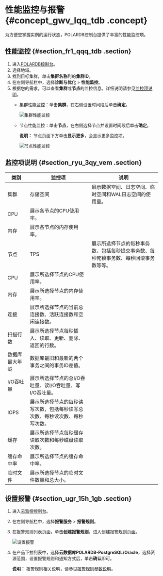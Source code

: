 # 性能监控与报警 {#concept_gwv_lqq_tdb .concept}

为方便您掌握实例的运行状态，POLARDB控制台提供了丰富的性能监控项。

## 性能监控 {#section_fr1_qqq_tdb .section}

1.  进入[POLARDB控制台](https://polardb.console.aliyun.com/)。
2.  选择地域。
3.  找到目标集群，单击**集群名称**列的**集群ID**。
4.  在左侧导航栏中，选择**诊断与优化** \> **性能监控**。
5.  根据您的需求，可以查看**集群**或**节点**的监控信息。详细说明请参见[监控项说明](#)。
    -   集群性能监控：单击**集群**，在右侧设置时间段后单击**确定**。

        ![集群性能监控](http://static-aliyun-doc.oss-cn-hangzhou.aliyuncs.com/assets/img/217487/156499832546921_zh-CN.png)

    -   节点性能监控：单击**节点**，在右侧选择节点并设置时间段后单击**确定**。

        **说明：** 节点页面下方单击**显示更多**，会显示更多监控项。

        ![节点性能监控](http://static-aliyun-doc.oss-cn-hangzhou.aliyuncs.com/assets/img/217487/156499832546922_zh-CN.png)


## 监控项说明 {#section_ryu_3qy_vem .section}

|类别|监控项|说明|
|--|---|--|
|集群|存储空间|展示数据空间、日志空间、临时空间和WAL日志空间的使用量。|
|CPU|展示各节点的CPU使用率。|
|内存|展示各节点的内存使用率。|
|节点|TPS|展示所选择节点的每秒事务数，包括每秒提交事务数、每秒死锁事务数、每秒回滚事务数等等。|
|CPU|展示所选择节点的CPU使用率。|
|内存|展示所选择节点的内存使用率。|
|连接|展示所选择节点的当前总连接数、活跃连接数和空闲连接数。|
|扫描行数|展示所选择节点每秒插入、读取、更新、删除、返回的行数。|
|数据库最大年龄|数据库最旧和最新的两个事务之间的事务ID差值。|
|I/O吞吐量|展示所选择节点的总I/O吞吐量、读I/O吞吐量、写I/O吞吐量。|
|IOPS|展示所选择节点的每秒读写次数，包括每秒读写总次数、每秒读次数、每秒写次数。|
|缓存|展示所选择节点每秒缓存读取次数和每秒磁盘读取次数。|
|缓存命中率|展示所选择节点的缓存命中率。|
|临时文件|展示所选择节点的临时文件数量和总大小。|

## 设置报警 {#section_ugr_15h_1gb .section}

1.  进入[云监控控制台](https://cloudmonitor.console.aliyun.com)。
2.  在左侧导航栏中，选择**报警服务** \> **报警规则**。
3.  在报警规则列表页面，单击**创建报警规则**，进入创建报警规则页面。

    ![设置报警](http://static-aliyun-doc.oss-cn-hangzhou.aliyuncs.com/assets/img/217608/156499832554288_zh-CN.png)

4.  在产品下拉列表中，选择**云数据库POLARDB-PostgreSQL/Oracle**，选择资源范围，设置报警规则和通知方式后，单击**确认**即可。

    **说明：** 报警规则相关说明，请参见[报警规则参数说明](../../../../../cn.zh-CN/用户指南/报警服务/报警规则/报警规则参数说明.md#)。


